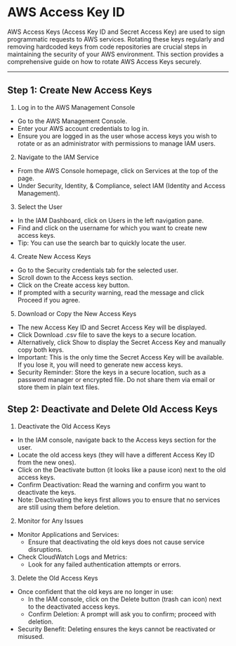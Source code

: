 # AWS Access Key ID
AWS Access Keys (Access Key ID and Secret Access Key) are used to sign programmatic requests to AWS services. Rotating these keys regularly and removing hardcoded keys from code repositories are crucial steps in maintaining the security of your AWS environment. This section provides a comprehensive guide on how to rotate AWS Access Keys securely.
___
## Step 1: Create New Access Keys
1. Log in to the AWS Management Console

* Go to the AWS Management Console.
* Enter your AWS account credentials to log in.
* Ensure you are logged in as the user whose access keys you wish to rotate or as an administrator with permissions to manage IAM users.

2. Navigate to the IAM Service

* From the AWS Console homepage, click on Services at the top of the page.
* Under Security, Identity, & Compliance, select IAM (Identity and Access Management).

3. Select the User

* In the IAM Dashboard, click on Users in the left navigation pane.
* Find and click on the username for which you want to create new access keys.
* Tip: You can use the search bar to quickly locate the user.

4. Create New Access Keys

* Go to the Security credentials tab for the selected user.
* Scroll down to the Access keys section.
* Click on the Create access key button.
* If prompted with a security warning, read the message and click Proceed if you agree.

5. Download or Copy the New Access Keys

* The new Access Key ID and Secret Access Key will be displayed.
* Click Download .csv file to save the keys to a secure location.
* Alternatively, click Show to display the Secret Access Key and manually copy both keys.
* Important: This is the only time the Secret Access Key will be available. If you lose it, you will need to generate new access keys.
* Security Reminder: Store the keys in a secure location, such as a password manager or encrypted file. Do not share them via email or store them in plain text files.

## Step 2: Deactivate and Delete Old Access Keys
1. Deactivate the Old Access Keys

* In the IAM console, navigate back to the Access keys section for the user.
* Locate the old access keys (they will have a different Access Key ID from the new ones).
* Click on the Deactivate button (it looks like a pause icon) next to the old access keys.
* Confirm Deactivation: Read the warning and confirm you want to deactivate the keys.
* Note: Deactivating the keys first allows you to ensure that no services are still using them before deletion.

2. Monitor for Any Issues

* Monitor Applications and Services:
    * Ensure that deactivating the old keys does not cause service disruptions.
* Check CloudWatch Logs and Metrics:
    * Look for any failed authentication attempts or errors.

3. Delete the Old Access Keys

* Once confident that the old keys are no longer in use:
    * In the IAM console, click on the Delete button (trash can icon) next to the deactivated access keys.
    * Confirm Deletion: A prompt will ask you to confirm; proceed with deletion.
* Security Benefit: Deleting ensures the keys cannot be reactivated or misused.